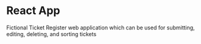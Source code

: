 # React App

Fictional Ticket Register web application which can be used for submitting, editing, deleting, and sorting tickets 

